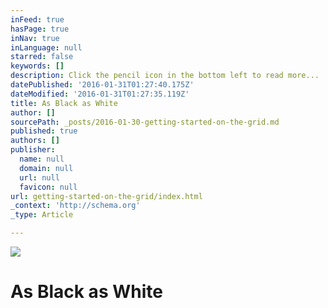 ```yaml
---
inFeed: true
hasPage: true
inNav: true
inLanguage: null
starred: false
keywords: []
description: Click the pencil icon in the bottom left to read more...
datePublished: '2016-01-31T01:27:40.175Z'
dateModified: '2016-01-31T01:27:35.119Z'
title: As Black as White
author: []
sourcePath: _posts/2016-01-30-getting-started-on-the-grid.md
published: true
authors: []
publisher:
  name: null
  domain: null
  url: null
  favicon: null
url: getting-started-on-the-grid/index.html
_context: 'http://schema.org'
_type: Article

---
```

![](https://the-grid-user-content.s3-us-west-2.amazonaws.com/4e8985c6-a69b-4d7f-806a-2c42b8ee6f7a.jpg)

# As Black as White

#